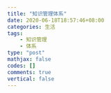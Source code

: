 ```yaml
---
title: "知识管理体系"
date: 2020-06-18T18:57:46+08:00
categories: 生活
tags:
    - 知识管理
    - 体系
type: "post"
mathjax: false
codes: []
comments: true
vertical: false
---
```




<!--more-->



